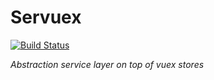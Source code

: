 # Servuex

[![Build Status](https://api.travis-ci.org/forforeach/servuex.svg?branch=master)](https://travis-ci.org/forforeach/servuex)

*Abstraction service layer on top of vuex stores*

